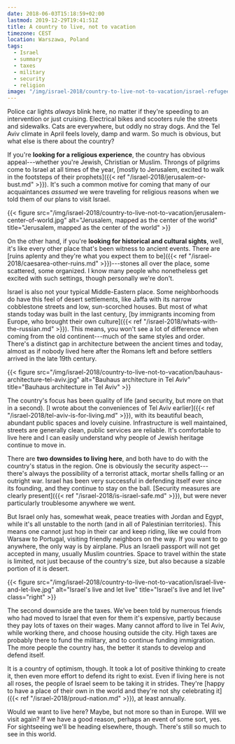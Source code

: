 ```yaml
---
date: 2018-06-03T15:18:59+02:00
lastmod: 2019-12-29T19:41:51Z
title: A country to live, not to vacation
timezone: CEST
location: Warszawa, Poland
tags:
  - Israel
  - summary
  - taxes
  - military
  - security
  - religion
image: "/img/israel-2018/country-to-live-not-to-vacation/israel-refugees.jpg"
---
```


Police car lights *always* blink here, no matter if they're speeding to an intervention or just cruising. Electrical bikes and scooters rule the streets and sidewalks. Cats are everywhere, but oddly no stray dogs. And the Tel Aviv climate in April feels lovely, damp and warm. So much is obvious, but what else is there about the country?

<!--more-->

If you're **looking for a religious experience**, the country has obvious appeal---whether you're Jewish, Christian or Muslim. Throngs of pilgrims come to Israel at all times of the year, [mostly to Jerusalem, excited to walk in the footsteps of their prophets]({{< ref "/israel-2018/jerusalem-or-bust.md" >}}). It's such a common motive for coming that many of our acquaintances *assumed* we were traveling for religious reasons when we told them of our plans to visit Israel.

{{< figure src="/img/israel-2018/country-to-live-not-to-vacation/jerusalem-center-of-world.jpg" alt="Jerusalem, mapped as the center of the world" title="Jerusalem, mapped as the center of the world" >}}

On the other hand, if you're **looking for historical and cultural sights**, well, it's like every other place that's been witness to ancient events. There are [ruins aplenty and they're what you expect them to be]({{< ref "/israel-2018/caesarea-other-ruins.md" >}})---stones all over the place, some scattered, some organized. I know many people who nonetheless get excited with such settings, though personally we're don't.

Israel is also not your typical Middle-Eastern place. Some neighborhoods do have this feel of desert settlements, like Jaffa with its narrow cobblestone streets and low, sun-scorched houses. But most of what stands today was built in the last century, [by immigrants incoming from Europe, who brought their own culture]({{< ref "/israel-2018/whats-with-the-russian.md" >}}). This means, you won't see a lot of difference when coming from the old continent---much of the same styles and order. There's a distinct gap in architecture between the ancient times and today, almost as if nobody lived here after the Romans left and before settlers arrived in the late 19th century.

{{< figure src="/img/israel-2018/country-to-live-not-to-vacation/bauhaus-architecture-tel-aviv.jpg" alt="Bauhaus architecture in Tel Aviv" title="Bauhaus architecture in Tel Aviv" >}}

The country's focus has been quality of life (and security, but more on that in a second). [I wrote about the conveniences of Tel Aviv earlier]({{< ref "/israel-2018/tel-aviv-is-for-living.md" >}}), with its beautiful beach, abundant public spaces and lovely cuisine. Infrastructure is well maintained, streets are generally clean, public services are reliable. It's comfortable to live here and I can easily understand why people of Jewish heritage continue to move in.

There are **two downsides to living here**, and both have to do with the country's status in the region. One is obviously the security aspect---there's always the possibility of a terrorist attack, mortar shells falling or an outright war. Israel has been very successful in defending itself ever since its founding, and they continue to stay on the ball. [Security measures are clearly present]({{< ref "/israel-2018/is-israel-safe.md" >}}), but were never particularly troublesome anywhere we went.

But Israel only has, somewhat weak, peace treaties with Jordan and Egypt, while it's all unstable to the north (and in all of Palestinian territories). This means one cannot just hop in their car and keep riding, like we could from Warsaw to Portugal, visiting friendly neighbors on the way. If you want to go anywhere, the only way is by airplane. Plus an Israeli passport will not get accepted in many, usually Muslim countries. Space to travel within the state is limited, not just because of the country's size, but also because a sizable portion of it is desert.

{{< figure src="/img/israel-2018/country-to-live-not-to-vacation/israel-live-and-let-live.jpg" alt="Israel's live and let live" title="Israel's live and let live" class="right" >}}

The second downside are the taxes. We've been told by numerous friends who had moved to Israel that even for them it's expensive, partly because they pay lots of taxes on their wages. Many cannot afford to live in Tel Aviv, while working there, and choose housing outside the city. High taxes are probably there to fund the military, and to continue funding immigration. The more people the country has, the better it stands to develop and defend itself.

It is a country of optimism, though. It took a lot of positive thinking to create it, then even more effort to defend its right to exist. Even if living here is not all roses, the people of Israel seem to be taking it in strides. They're [happy to have a place of their own in the world and they're not shy celebrating it]({{< ref "/israel-2018/proud-nation.md" >}}), at least annually.

Would we want to live here? Maybe, but not more so than in Europe. Will we visit again? If we have a good reason, perhaps an event of some sort, yes. For sightseeing we'll be heading elsewhere, though. There's still so much to see in this world.
